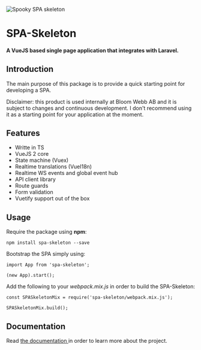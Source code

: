 ![Spooky SPA skeleton](https://i.imgur.com/f0eeixE.jpg)

# SPA-Skeleton

#### A VueJS based single page application that integrates with Laravel.

## Introduction

The main purpose of this package is to provide a quick starting point for developing a SPA.

Disclaimer: this product is used internally at Bloom Webb AB and it is subject to changes and
continuous development. I don't recommend using it as a starting point for your application at the
moment.

## Features

- Writte in TS
- VueJS 2 core
- State machine (Vuex)
- Realtime translations (VueI18n)
- Realtime WS events and global event hub
- API client library
- Route guards
- Form validation
- Vuetify support out of the box

## Usage

Require the package using **npm**:

    npm install spa-skeleton --save

Bootstrap the SPA simply using:

    import App from 'spa-skeleton';
    
    (new App).start();

Add the following to your *webpack.mix.js* in order to build the SPA-Skeleton:

    const SPASkeletonMix = require('spa-skeleton/webpack.mix.js');
    
    SPASkeletonMix.build();

## Documentation

Read [the documentation ](https://github.com/silvioiannone/spa-skeleton/blob/master/docs/Readme.md) 
in order to learn more about the project.
